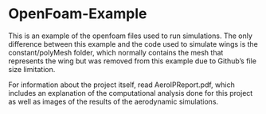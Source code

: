 # OpenFoam-Example
This is an example of the openfoam files used to run simulations. The only difference between this example and the code used to simulate wings is the constant/polyMesh folder, which normally contains the mesh that represents the wing but was removed from this example due to Github’s file size limitation.

For information about the project itself, read AeroIPReport.pdf, which includes an explanation of the computational analysis done for this project as well as images of the results of the aerodynamic simulations.
